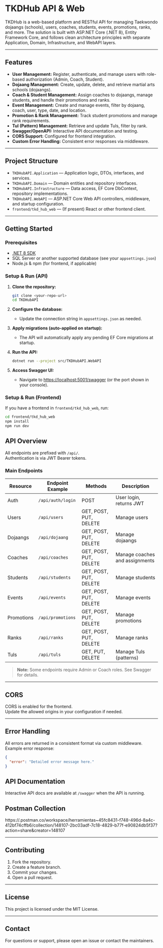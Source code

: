 # TKDHub API & Web

TKDHub is a web-based platform and RESTful API for managing Taekwondo dojaangs (schools), users, coaches, students, events, promotions, ranks, and more. The solution is built with ASP.NET Core (.NET 8), Entity Framework Core, and follows clean architecture principles with separate Application, Domain, Infrastructure, and WebAPI layers.

---

## Features

- **User Management:** Register, authenticate, and manage users with role-based authorization (Admin, Coach, Student).
- **Dojaang Management:** Create, update, delete, and retrieve martial arts schools (dojaangs).
- **Coach & Student Management:** Assign coaches to dojaangs, manage students, and handle their promotions and ranks.
- **Event Management:** Create and manage events, filter by dojaang, coach, user, type, date, and location.
- **Promotion & Rank Management:** Track student promotions and manage rank requirements.
- **Tul (Pattern) Management:** Retrieve and update Tuls, filter by rank.
- **Swagger/OpenAPI:** Interactive API documentation and testing.
- **CORS Support:** Configured for frontend integration.
- **Custom Error Handling:** Consistent error responses via middleware.

---

## Project Structure

- `TKDHubAPI.Application` — Application logic, DTOs, interfaces, and services.
- `TKDHubAPI.Domain` — Domain entities and repository interfaces.
- `TKDHubAPI.Infrastructure` — Data access, EF Core DbContext, repository implementations.
- `TKDHubAPI.WebAPI` — ASP.NET Core Web API controllers, middleware, and startup configuration.
- `frontend/tkd_hub_web` — (If present) React or other frontend client.

---

## Getting Started

### Prerequisites

- [.NET 8 SDK](https://dotnet.microsoft.com/download/dotnet/8.0)
- SQL Server or another supported database (see your `appsettings.json`)
- Node.js & npm (for frontend, if applicable)

### Setup & Run (API)

1. **Clone the repository:**
   ```sh
   git clone <your-repo-url>
   cd TKDHubAPI
2. **Configure the database:**
   - Update the connection string in `appsettings.json` as needed.

3. **Apply migrations (auto-applied on startup):**
   - The API will automatically apply any pending EF Core migrations at startup.

4. **Run the API:**
   ```sh
   dotnet run --project src/TKDHubAPI.WebAPI

5. **Access Swagger UI:**
   - Navigate to [https://localhost:5001/swagger](https://localhost:5001/swagger) (or the port shown in your console).

### Setup & Run (Frontend)

If you have a frontend in `frontend/tkd_hub_web`, run:

   ```sh
   cd frontend/tkd_hub_web
   npm install
npm run dev
 ```

 
   

## API Overview

All endpoints are prefixed with `/api/`.  
Authentication is via JWT Bearer tokens.

### Main Endpoints

| Resource   | Endpoint Example                | Methods         | Description                        |
|------------|--------------------------------|-----------------|------------------------------------|
| Auth       | `/api/auth/login`              | POST            | User login, returns JWT           |
| Users      | `/api/users`                   | GET, POST, PUT, DELETE | Manage users                  |
| Dojaangs   | `/api/dojaang`                 | GET, POST, PUT, DELETE | Manage dojaangs               |
| Coaches    | `/api/coaches`                 | GET, POST, PUT, DELETE | Manage coaches and assignments |
| Students   | `/api/students`                | GET, POST, PUT, DELETE | Manage students                |
| Events     | `/api/events`                  | GET, POST, PUT, DELETE | Manage events                  |
| Promotions | `/api/promotions`              | GET, POST, PUT, DELETE | Manage promotions              |
| Ranks      | `/api/ranks`                   | GET, POST, PUT, DELETE | Manage ranks                   |
| Tuls       | `/api/tuls`                    | GET, PUT, DELETE       | Manage Tuls (patterns)         |

> **Note:** Some endpoints require Admin or Coach roles. See Swagger for details.

---

## CORS

CORS is enabled for the frontend.  
Update the allowed origins in your configuration if needed.

---

## Error Handling

All errors are returned in a consistent format via custom middleware.  
Example error response:

   ```json
   {
     "error": "Detailed error message here."
   }
```

## API Documentation

Interactive API docs are available at `/swagger` when the API is running.

## Postman Collection
https://.postman.co/workspace/herramientas~45fc8431-f748-496d-8a4c-412bf74cffb6/collection/148107-2bc03adf-7c18-4829-b77f-e90824db5f37?action=share&creator=148107

---

## Contributing

1. Fork the repository.
2. Create a feature branch.
3. Commit your changes.
4. Open a pull request.

---

## License

This project is licensed under the MIT License.

---

## Contact

For questions or support, please open an issue or contact the maintainers.
